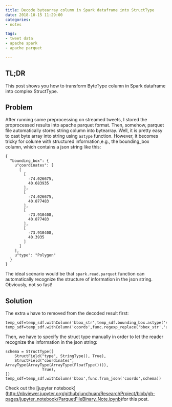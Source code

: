 ```yaml
---
title: Decode bytearray column in Spark dataframe into StructType
date: 2018-10-15 11:29:00
categories:
- notes

tags:
- tweet data
- apache spark
- apache parquet

---
```


## TL;DR
This post shows you how to transform ByteType column in Spark dataframe into complex StructType. 

## Problem
After running some preprocessing on streamed tweets, I stored the proprocessed results into apache parquet format. Then, somehow, parquet file automatically stores string column into bytearray. Well, it is pretty easy to cast byte array into string using `astype` function. However, it becomes tricky for colume with structured information,e.g., the bounding_box column, which contains a json string like this:
```
{
  "bounding_box": {
    u"coordinates": [
      [
        [
          -74.026675,
          40.683935
        ],
        [
          -74.026675,
          40.877483
        ],
        [
          -73.910408,
          40.877483
        ],
        [
          -73.910408,
          40.3935
        ]
      ]
    ],
    u"type": "Polygon"
  }
}
```
The ideal scenario would be that `spark.read.parquet` function can automatically recognize the structure of information in the json string. Obviously, not so fast!

## Solution
The extra `u` have to removed from the decoded result first: 
```
temp_sdf=temp_sdf.withColumn('bbox_str',temp_sdf.bounding_box.astype('string'))
temp_sdf=temp_sdf.withColumn('coords',func.regexp_replace('bbox_str','u',""))
```
Then, we have to specify the struct type manually in order to let the reader recognize the information in the json string:
```
schema = StructType([
    StructField("type", StringType(), True),
    StructField("coordinates", ArrayType(ArrayType(ArrayType(FloatType()))),
                True),
])
temp_sdf=temp_sdf.withColumn('bbox',func.from_json('coords',schema)) 

```  
Check out the [jupyter notebook] (http://nbviewer.jupyter.org/github/junchuan/ResearchProject/blob/gh-pages/jupyter_notebook/ParquetFileBinary_Note.ipynb)for this post.

